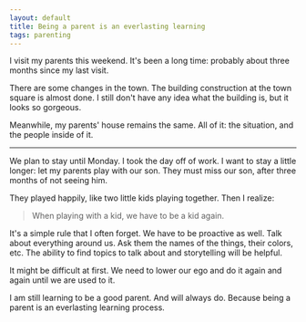 ```yaml
---
layout: default
title: Being a parent is an everlasting learning
tags: parenting
---
```


I visit my parents this weekend. It's been a long time: probably about three months since my last visit.

There are some changes in the town. The building construction at the town square is almost done. I still don't have any idea what the building is, but it looks so gorgeous.

Meanwhile, my parents' house remains the same. All of it: the situation, and the people inside of it.

***

We plan to stay until Monday. I took the day off of work. I want to stay a little longer: let my parents play with our son. They must miss our son, after three months of not seeing him.

They played happily, like two little kids playing together. Then I realize:

> When playing with a kid, we have to be a kid again.

It's a simple rule that I often forget. We have to be proactive as well. Talk about everything around us. Ask them the names of the things, their colors, etc. The ability to find topics to talk about and storytelling will be helpful.

It might be difficult at first. We need to lower our ego and do it again and again until we are used to it.

I am still learning to be a good parent. And will always do. Because being a parent is an everlasting learning process.
